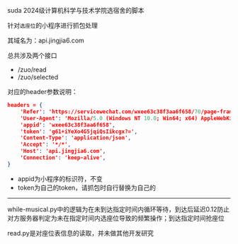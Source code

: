 suda 2024级计算机科学与技术学院选宿舍的脚本

针对`选座位`的小程序进行抓包处理

其域名为：api.jingjia6.com

总共涉及两个接口

- /zuo/read
- /zuo/selected

对应的header参数说明：

```json
headers = {
    'Refer': 'https://servicewechat.com/wxee63c38f3aa6f658/70/page-frame.html',
    'User-Agent': 'Mozilla/5.0 (Windows NT 10.0; Win64; x64) AppleWebKit/537.36 (KHTML, like Gecko) Chrome/122.0.0.0 Safari/537.36 MicroMessenger/7.0.20.1781(0x6700143B) NetType/WIFI MiniProgramEnv/Windows WindowsWechat/WMPF WindowsWechat(0x63090b19)XWEB/11177',
    'appid': 'wxee63c38f3aa6f658',
    'token': 'g61+iYeXo4G5jqiQsIikcgx?=',
    'Content-Type': 'application/json',
    'Accept': '*/*',
    'Host': 'api.jingjia6.com',
    'Connection': 'keep-alive',
}
```

- appid为小程序的标识符，不变
- token为自己的token，请抓包时自行替换为自己的

----

while-musical.py中的逻辑为在未到达指定时间内循环等待，到达后延迟0.12防止对方服务器判定为未在指定时间内选座位导致的频繁操作；到达指定时间抢座位

read.py是对座位表信息的读取，并未做其他开发研究

